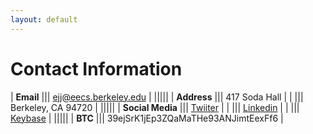 ```yaml
---
layout: default
---
```


Contact Information
===================

| **Email**        ||| <ejj@eecs.berkeley.edu> |
|||||
| **Address**      ||| 417 Soda Hall           |
|                  ||| Berkeley, CA 94720      |
|||||
| **Social Media** ||| [Twiiter](https://twitter.com/etha92000) |
|                  ||| [Linkedin](https://www.linkedin.com/pub/ethan-jackson/b/780/344) |
|                  ||| [Keybase](https://keybase.io/ejj) |
|||||
| **BTC**          ||| 39ejSrK1jEp3ZQaMaTHe93ANJimtEexFf6 |

